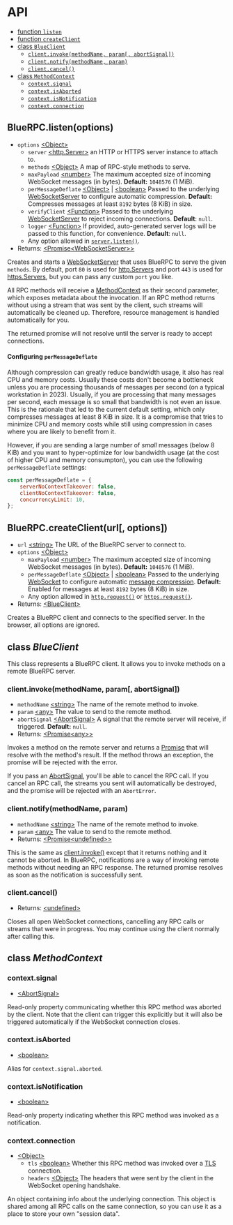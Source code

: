 # API

- [function `listen`](#bluerpclistenoptions)
- [function `createClient`](#bluerpccreateclienturl-options)
- [class `BlueClient`][BlueClient]
	- [`client.invoke(methodName, param[, abortSignal])`](#clientinvokemethodname-param-abortsignal)
	- [`client.notify(methodName, param)`](#clientnotifymethodname-param)
	- [`client.cancel()`](#clientcancel)
- [class `MethodContext`][MethodContext]
	- [`context.signal`](#contextsignal)
	- [`context.isAborted`](#contextisaborted)
	- [`context.isNotification`](#contextisnotification)
	- [`context.connection`](#contextconnection)

## BlueRPC.listen(options)

- `options` [&lt;Object&gt;][Object]
	- `server` [&lt;http.Server&gt;][HTTPServer] an HTTP or HTTPS server instance to attach to.
	- `methods` [&lt;Object&gt;][Object] A map of RPC-style methods to serve.
	- `maxPayload` [&lt;number&gt;][number] The maximum accepted size of incoming WebSocket messages (in bytes). **Default:** `1048576` (1 MiB).
	- `perMessageDeflate` [&lt;Object&gt;][Object] | [&lt;boolean&gt;][boolean] Passed to the underlying [WebSocketServer][WebSocketServer] to configure automatic compression. **Default:** Compresses messages at least `8192` bytes (8 KiB) in size.
	- `verifyClient` [&lt;Function&gt;][Function] Passed to the underlying [WebSocketServer][WebSocketServer] to reject incoming connections. **Default**: `null`.
	- `logger` [&lt;Function&gt;][Function] If provided, auto-generated server logs will be passed to this function, for convenience. **Default**: `null`.
	- Any option allowed in [`server.listen()`](https://nodejs.org/api/net.html#serverlistenoptions-callback).
- Returns: [&lt;Promise][Promise][&lt;WebSocketServer&gt;][WebSocketServer][&gt;][Promise]

Creates and starts a [WebSocketServer](https://github.com/websockets/ws/blob/master/doc/ws.md#class-websocketserver) that uses BlueRPC to serve the given `methods`. By default, port `80` is used for [http.Servers][HTTPServer] and port `443` is used for [https.Servers][HTTPSServer], but you can pass any custom `port` you like.

All RPC methods will receive a [MethodContext][MethodContext] as their second parameter, which exposes metadata about the invocation. If an RPC method returns without using a stream that was sent by the client, such streams will automatically be cleaned up. Therefore, resource management is handled automatically for you.

The returned promise will not resolve until the server is ready to accept connections.

#### Configuring `perMessageDeflate`

Although compression can greatly reduce bandwidth usage, it also has real CPU and memory costs. Usually these costs don't become a bottleneck unless you are processing thousands of messages per second (on a typical workstation in 2023). Usually, if you are processing that many messages per second, each message is so small that bandwidth is not even an issue. This is the rationale that led to the current default setting, which only compresses messages at least 8 KiB in size. It is a compromise that tries to minimize CPU and memory costs while still using compression in cases where you are likely to benefit from it.

However, if you are sending a large number of *small* messages (below 8 KiB) and you want to hyper-optimize for low bandwidth usage (at the cost of higher CPU and memory consumpton), you can use the following `perMessageDeflate` settings:

```js
const perMessageDeflate = {
	serverNoContextTakeover: false,
	clientNoContextTakeover: false,
	concurrencyLimit: 10,
};
```

## BlueRPC.createClient(url[, options])

- `url` [&lt;string&gt;][string] The URL of the BlueRPC server to connect to.
- `options` [&lt;Object&gt;][Object]
	- `maxPayload` [&lt;number&gt;][number] The maximum accepted size of incoming WebSocket messages (in bytes). **Default:** `1048576` (1 MiB).
	- `perMessageDeflate` [&lt;Object&gt;][Object] | [&lt;boolean&gt;][boolean] Passed to the underlying [WebSocket][WebSocket] to configure automatic [message compression](https://www.rfc-editor.org/rfc/rfc7692#section-7). **Default:** Enabled for messages at least `8192` bytes (8 KiB) in size.
	- Any option allowed in [`http.request()`](https://nodejs.org/api/http.html#httprequesturl-options-callback) or [`https.request()`](https://nodejs.org/api/https.html#httpsrequesturl-options-callback).
- Returns: [&lt;BlueClient&gt;][BlueClient]

Creates a BlueRPC client and connects to the specified server. In the browser, all options are ignored.

## class *BlueClient*

This class represents a BlueRPC client. It allows you to invoke methods on a remote BlueRPC server.

### client.invoke(methodName, param[, abortSignal])

- `methodName` [&lt;string&gt;][string] The name of the remote method to invoke.
- `param` [&lt;any&gt;][any] The value to send to the remote method.
- `abortSignal` [&lt;AbortSignal&gt;][AbortSignal] A signal that the remote server will receive, if triggered. **Default:** `null`.
- Returns: [&lt;Promise][Promise][&lt;any&gt;][any][&gt;][Promise]

Invokes a method on the remote server and returns a [Promise][Promise] that will resolve with the method's result. If the method throws an exception, the promise will be rejected with the error.

If you pass an [AbortSignal][AbortSignal], you'll be able to cancel the RPC call. If you cancel an RPC call, the streams you sent will automatically be destroyed, and the promise will be rejected with an `AbortError`.

### client.notify(methodName, param)

- `methodName` [&lt;string&gt;][string] The name of the remote method to invoke.
- `param` [&lt;any&gt;][any] The value to send to the remote method.
- Returns: [&lt;Promise][Promise][&lt;undefined&gt;][undefined][&gt;][Promise]

This is the same as [client.invoke()](#clientinvokemethodname-param-abortsignal) except that it returns nothing and it cannot be aborted. In BlueRPC, notifications are a way of invoking remote methods without needing an RPC response. The returned promise resolves as soon as the notification is successfully sent.

### client.cancel()

- Returns: [&lt;undefined&gt;][undefined]

Closes all open WebSocket connections, cancelling any RPC calls or streams that were in progress. You may continue using the client normally after calling this.

## class *MethodContext*

### context.signal

- [&lt;AbortSignal&gt;][AbortSignal]

Read-only property communicating whether this RPC method was aborted by the client. Note that the client can trigger this explicitly but it will also be triggered automatically if the WebSocket connection closes.

### context.isAborted

- [&lt;boolean&gt;][boolean]

Alias for `context.signal.aborted`.

### context.isNotification

- [&lt;boolean&gt;][boolean]

Read-only property indicating whether this RPC method was invoked as a notification.

### context.connection

- [&lt;Object&gt;][Object]
	- `tls` [&lt;boolean&gt;][boolean] Whether this RPC method was invoked over a [TLS](https://nodejs.org/api/tls.html) connection.
	- `headers` [&lt;Object&gt;][Object] The headers that were sent by the client in the WebSocket opening handshake.

An object containing info about the underlying connection. This object is shared among all RPC calls on the same connection, so you can use it as a place to store your own "session data".



[any]: https://developer.mozilla.org/en-US/docs/Web/JavaScript/Data_structures#Data_types
[undefined]: https://developer.mozilla.org/en-US/docs/Web/JavaScript/Data_structures#undefined_type
[null]: https://developer.mozilla.org/en-US/docs/Web/JavaScript/Data_structures#null_type
[boolean]: https://developer.mozilla.org/en-US/docs/Web/JavaScript/Data_structures#Boolean_type
[number]: https://developer.mozilla.org/en-US/docs/Web/JavaScript/Data_structures#Number_type
[string]: https://developer.mozilla.org/en-US/docs/Web/JavaScript/Data_structures#String_type
[Array]: https://developer.mozilla.org/en-US/docs/Web/JavaScript/Reference/Global_Objects/Array
[Object]: https://developer.mozilla.org/en-US/docs/Web/JavaScript/Reference/Global_Objects/Object
[Function]: https://developer.mozilla.org/en-US/docs/Web/JavaScript/Reference/Global_Objects/Function
[Error]: https://developer.mozilla.org/en-US/docs/Web/JavaScript/Reference/Global_Objects/Error
[Promise]: https://developer.mozilla.org/en-US/docs/Web/JavaScript/Reference/Global_Objects/Promise
[AbortSignal]: https://developer.mozilla.org/en-US/docs/Web/API/AbortSignal
[Buffer]: https://nodejs.org/api/buffer.html#class-buffer
[ReadableStream]: https://nodejs.org/api/stream.html#class-streamreadable
[WritableStream]: https://nodejs.org/api/stream.html#class-streamwritable
[HTTPServer]: https://nodejs.org/api/http.html#class-httpserver
[HTTPSServer]: https://nodejs.org/api/https.html#class-httpsserver
[WebSocketServer]: https://github.com/websockets/ws/blob/master/doc/ws.md#class-websocketserver
[WebSocket]: https://github.com/websockets/ws/blob/master/doc/ws.md#new-websocketaddress-protocols-options
[BlueClient]: #class-blueclient
[MethodContext]: #class-methodcontext
